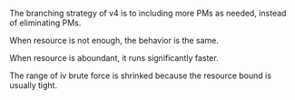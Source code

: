 The branching strategy of v4 is to including more PMs as needed, instead of
eliminating PMs.

When resource is not enough, the behavior is the same.

When resource is aboundant, it runs significantly faster.

The range of iv brute force is shrinked because the resource bound is usually
tight.
